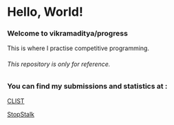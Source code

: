 # Hello, World!

### **Welcome to vikramaditya/progress**

This is where I practise competitive programming.

###### This repository is only for reference.
### You can find my submissions and statistics at :

[CLIST](https://clist.by/coder/valisport)

[StopStalk](https://www.stopstalk.com/user/profile/valisport)
